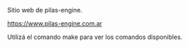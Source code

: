Sitio web de pilas-engine.

https://www.pilas-engine.com.ar

Utilizá el comando make para ver los comandos disponibles.

